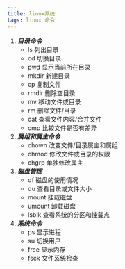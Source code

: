 ```yaml
---
title: linux系统
tags: linux 命令
---
```


1. ***目录命令***
	- ls 列出目录
	- cd 切换目录
	- pwd 显示当前所在目录
	- mkdir 新建目录
	- cp 复制文件
	- rmdir 删除空目录
	- mv 移动文件或目录
	- rm 删除文件/目录
	- cat 查看文件内容/合并文件
	- cmp 比较文件是否有差异
2. ***属组和属主命令***
	- chown 改变文件/目录属主和属组
	- chmod 修改文件或目录的权限
	- chgrp 单独修改属主
3. ***磁盘管理***
	- df 磁盘的使用情况
	- du 查看目录或文件大小
	- mount 挂载磁盘
	- umount 卸载磁盘
	- lsblk 查看系统的分区和挂载点
4. ***系统命令***
	- ps 显示进程
	- su 切换用户
	- free 显示内存
	- fsck 文件系统检查
